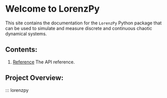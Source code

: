# Welcome to LorenzPy

This site contains the documentation for the `LorenzPy` Python package
that can be used to simulate and measure discrete and continuous chaotic dynamical
systems.

## Contents:

1. [Reference](reference.md) The API reference.

## Project Overview:
::: lorenzpy
